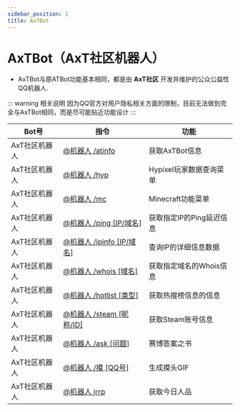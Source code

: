 ```yaml
---
sidebar_position: 1
title: AxTBot
---
```

# AxTBot（AxT社区机器人）

- AxTBot与原ATBot功能基本相同，都是由 **AxT社区** 开发并维护的公众公益性QQ机器人.

::: warning 相关说明
因为QQ官方对用户隐私相关方面的限制，目前无法做到完全与AxTBot相同，而是尽可能贴近功能设计
:::

|Bot号|指令|功能|
| ------------ | ------------ | ------------ |
|AxT社区机器人| [@机器人 /atinfo](/AxTBot/CommandList/atinfo) | 获取AxTBot信息 |
|AxT社区机器人| [@机器人 /hyp](/AxTBot/CommandList/hypixel)  | Hypixel玩家数据查询菜单 |
|AxT社区机器人| [@机器人 /mc](/AxTBot/CommandList/minecraft)   | Minecraft功能菜单 |
|AxT社区机器人| [@机器人 /ping [IP/域名] ](/AxTBot/CommandList/ping) | 获取指定IP的Ping延迟信息 |
|AxT社区机器人| [@机器人 /ipinfo [IP/域名]](/AxTBot/CommandList/ipinfo) | 查询IP的详细信息数据 |
|AxT社区机器人| [@机器人 /whois [域名] ](/AxTBot/CommandList/whois) | 获取指定域名的Whois信息 |
|AxT社区机器人| [@机器人 /hotlist [类型] ](/AxTBot/CommandList/hotlist) | 获取热搜榜信息的信息 |
|AxT社区机器人| [@机器人 /steam [昵称/ID] ](/AxTBot/CommandList/steam) | 获取Steam账号信息 |
|AxT社区机器人| [@机器人 /ask [问题] ](/AxTBot/CommandList/ask) | 赛博答案之书 |
|AxT社区机器人| [@机器人 /摸 [QQ号] ](/AxTBot/CommandList/touch) | 生成摸头GIF |
|AxT社区机器人| [@机器人 jrrp](/AxTBot/CommandList/jrrp)   | 获取今日人品 |
